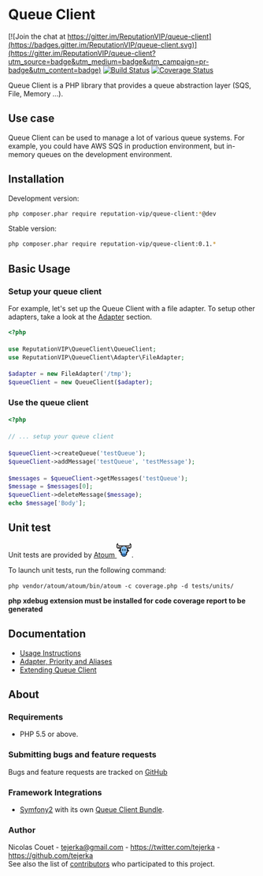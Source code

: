 # Queue Client

[![Join the chat at https://gitter.im/ReputationVIP/queue-client](https://badges.gitter.im/ReputationVIP/queue-client.svg)](https://gitter.im/ReputationVIP/queue-client?utm_source=badge&utm_medium=badge&utm_campaign=pr-badge&utm_content=badge) [![Build Status](https://travis-ci.org/ReputationVIP/queue-client.svg?branch=master)](https://travis-ci.org/ReputationVIP/queue-client) [![Coverage Status](https://coveralls.io/repos/ReputationVIP/queue-client/badge.svg?branch=master&service=github)](https://coveralls.io/github/ReputationVIP/queue-client?branch=master)

Queue Client is a PHP library that provides a queue abstraction layer (SQS, File, Memory ...).

## Use case

Queue Client can be used to manage a lot of various queue systems. For example, you could have AWS SQS in production
environment, but in-memory queues on the development environment.

## Installation

Development version:

```bash
php composer.phar require reputation-vip/queue-client:*@dev
```

Stable version:

```bash
php composer.phar require reputation-vip/queue-client:0.1.*
```

## Basic Usage

### Setup your queue client

For example, let's set up the Queue Client with a file adapter. To setup other adapters, take a look at the [Adapter](doc/adapter-priority-aliases.md#adapters) section.

```php
<?php

use ReputationVIP\QueueClient\QueueClient;
use ReputationVIP\QueueClient\Adapter\FileAdapter;

$adapter = new FileAdapter('/tmp');
$queueClient = new QueueClient($adapter);
```

### Use the queue client

```php
<?php

// ... setup your queue client

$queueClient->createQueue('testQueue');
$queueClient->addMessage('testQueue', 'testMessage');

$messages = $queueClient->getMessages('testQueue');
$message = $messages[0];
$queueClient->deleteMessage($message);
echo $message['Body'];
```

## Unit test

Unit tests are provided by [Atoum ![Atoum](doc/images/atoum.png)](https://github.com/atoum/atoum).

To launch unit tests, run the following command:

```php vendor/atoum/atoum/bin/atoum -c coverage.php -d tests/units/```

**php xdebug extension must be installed for code coverage report to be generated**

## Documentation

- [Usage Instructions](doc/usage.md)
- [Adapter, Priority and Aliases](doc/adapter-priority-aliases.md)
- [Extending Queue Client](doc/extending.md)

## About

### Requirements

- PHP 5.5 or above.

### Submitting bugs and feature requests

Bugs and feature requests are tracked on [GitHub](https://github.com/ReputationVIP/queue-client/issues)

### Framework Integrations

- [Symfony2](http://symfony.com) with its own [Queue Client Bundle](https://github.com/ReputationVIP/queue-client-bundle).

### Author

Nicolas Couet - <tejerka@gmail.com> - <https://twitter.com/tejerka> - <https://github.com/tejerka><br />
See also the list of [contributors](https://github.com/ReputationVIP/queue-client/contributors) who participated to this project.
